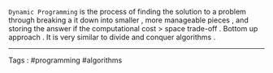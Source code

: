 `Dynamic Programming` is the process of finding the solution to a problem through breaking a it down into smaller , more manageable pieces , and storing the answer if the computational cost > space trade-off . Bottom up approach . It is very similar to divide and conquer algorithms . 
 ___
 Tags : #programming #algorithms 